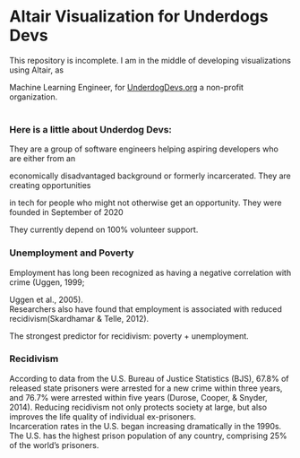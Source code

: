 # Altair Visualization for Underdogs Devs
This repository is incomplete. I am in the middle of developing visualizations using Altair, as 

Machine Learning Engineer, for [UnderdogDevs.org](https://www.underdogdevs.org) a non-profit organization.<br/><br/>

### Here is a little about Underdog Devs:

They are a group of software engineers helping aspiring developers who are either from an

economically disadvantaged background or formerly incarcerated. They are creating opportunities 

in tech for people who might not otherwise get an opportunity. They were founded in September of 2020

They currently depend on 100% volunteer support.

### Unemployment and Poverty

Employment has long been recognized as having a negative correlation with crime (Uggen, 1999; 

Uggen et al., 2005).<br/>
Researchers also have found that employment is associated with reduced recidivism(Skardhamar & Telle, 2012).<br/>

The strongest predictor for recidivism: poverty + unemployment.

### Recidivism
According to data from the U.S. Bureau of Justice Statistics (BJS), 67.8% of released state 
prisoners were arrested for a new crime within three years, and 76.7% were arrested within five
years (Durose, Cooper, & Snyder, 2014). Reducing recidivism not only protects society at large,
but also improves the life quality of individual ex-prisoners.<br/>
Incarceration rates in the U.S. began increasing dramatically in the 1990s. The U.S. has the highest prison population of any country, comprising 25% of the world’s prisoners.
